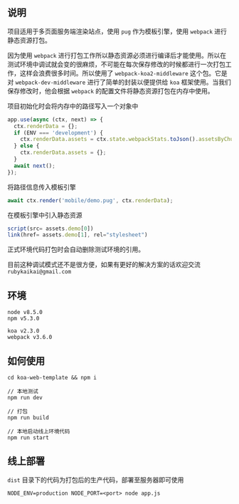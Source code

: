 ## 说明

项目适用于多页面服务端渲染站点，使用 ```pug``` 作为模板引擎，使用 ```webpack``` 进行静态资源打包。

因为使用 ```webpack``` 进行打包工作所以静态资源必须进行编译后才能使用。所以在测试环境中调试就会变的很麻烦，不可能在每次保存修改的时候都进行一次打包工作，这样会浪费很多时间。所以使用了 ```webpack-koa2-middleware``` 这个包。它是对 ```webpack-dev-middleware``` 进行了简单的封装以便提供给 ```koa``` 框架使用。当我们保存修改时，他会根据 ```webpack``` 的配置文件将静态资源打包在内存中使用。

项目初始化时会将内存中的路径写入一个对象中

```js
app.use(async (ctx, next) => {
  ctx.renderData = {};
  if (ENV === 'development') {
    ctx.renderData.assets = ctx.state.webpackStats.toJson().assetsByChunkName;
  } else {
    ctx.renderData.assets = {};
  }
  await next();
});
```

将路径信息传入模板引擎

```js
await ctx.render('mobile/demo.pug', ctx.renderData);
```

在模板引擎中引入静态资源

```js
script(src= assets.demo[0])
link(href= assets.demo[1], rel="stylesheet")
```

正式环境代码打包时会自动删除测试环境的引用。

目前这种调试模式还不是很方便，如果有更好的解决方案的话欢迎交流 ```rubykaikai@gmail.com```

## 环境

```
node v8.5.0
npm v5.3.0
```

```
koa v2.3.0
webpack v3.6.0
```

## 如何使用

```
cd koa-web-template && npm i

// 本地测试
npm run dev

// 打包
npm run build

// 本地启动线上环境代码
npm run start
```

## 线上部署

```dist``` 目录下的代码为打包后的生产代码，部署至服务器即可使用

```
NODE_ENV=production NODE_PORT=<port> node app.js
```